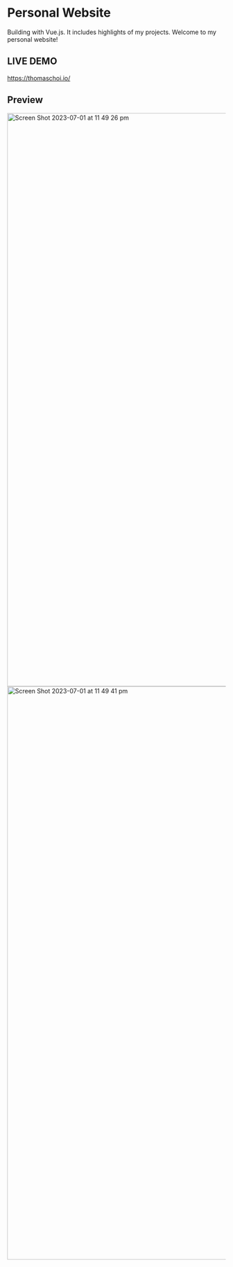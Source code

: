 # Personal Website

Building with Vue.js. It includes highlights of my projects. Welcome to my personal website!

## LIVE DEMO
https://thomaschoi.io/

## Preview
<img width="1319" alt="Screen Shot 2023-07-01 at 11 49 26 pm" src="https://github.com/thomaschoi143/personal-web/assets/24365822/2e3299dc-fe74-4f72-8fbd-b494c795059f">

<img width="1319" alt="Screen Shot 2023-07-01 at 11 49 41 pm" src="https://github.com/thomaschoi143/personal-web/assets/24365822/e9165234-afd6-4705-8902-11714c47197f">
